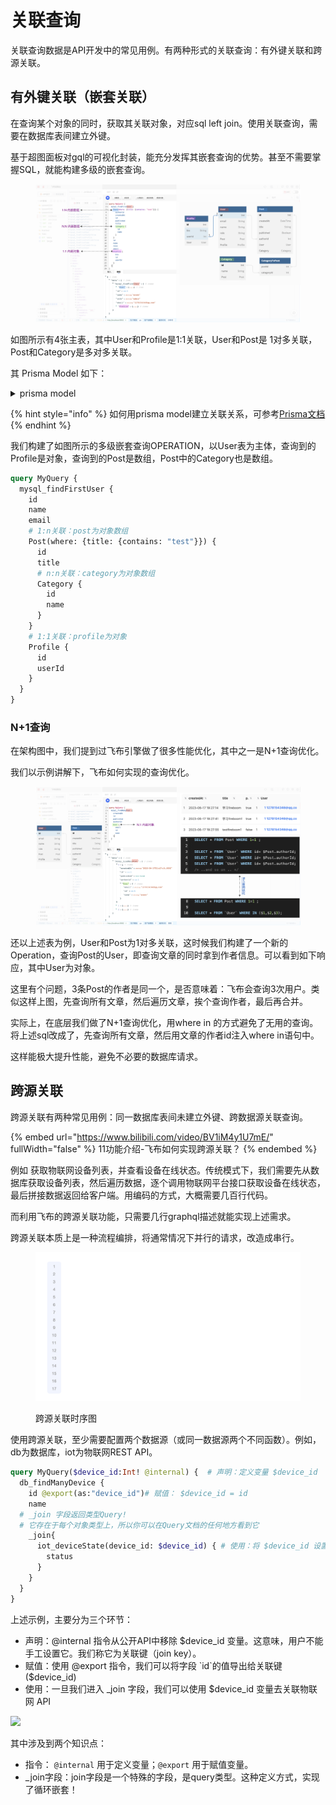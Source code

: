 # 关联查询

关联查询数据是API开发中的常见用例。有两种形式的关联查询：有外键关联和跨源关联。

## 有外键关联（嵌套关联）

在查询某个对象的同时，获取其关联对象，对应sql left join。使用关联查询，需要在数据库表间建立外键。

基于超图面板对gql的可视化封装，能充分发挥其嵌套查询的优势。甚至不需要掌握SQL，就能构建多级的嵌套查询。

<figure><img src="../../.gitbook/assets/image (48).png" alt=""><figcaption></figcaption></figure>

如图所示有4张主表，其中User和Profile是1:1关联，User和Post是 1对多关联，Post和Category是多对多关联。

其 Prisma Model 如下：

<details>

<summary>prisma model</summary>

```prisma
model Category {
  id   Int    @id @default(autoincrement())
  name String
  Post Post[]
}

model Post {
  id        Int        @id @default(autoincrement())
  createdAt DateTime   @default(now())
  title     String
  published Boolean    @default(false)
  authorId  Int
  User      User       @relation(fields: [authorId], references: [id])
  Category  Category[]

  @@index([authorId], map: "Post_authorId_fkey")
}

model Profile {
  id     Int    @id @default(autoincrement())
  bio    String
  userId Int    @unique
  User   User   @relation(fields: [userId], references: [id])
}
model User {
  id      Int      @id @default(autoincrement())
  email   String   @unique
  name    String?
  role    String   @default("admin")
  Post    Post[]
  Profile Profile?
}
```



</details>

{% hint style="info" %}
如何用prisma model建立关联关系，可参考[Prisma文档](https://www.prisma.io/docs/concepts/components/prisma-schema/relations/one-to-one-relations)
{% endhint %}

我们构建了如图所示的多级嵌套查询OPERATION，以User表为主体，查询到的Profile是对象，查询到的Post是数组，Post中的Category也是数组。

```graphql
query MyQuery {
  mysql_findFirstUser {
    id
    name
    email
    # 1:n关联：post为对象数组
    Post(where: {title: {contains: "test"}}) {
      id
      title
      # n:n关联：category为对象数组
      Category {
        id
        name
      }
    }
    # 1:1关联：profile为对象
    Profile {
      id
      userId
    }
  }
} 
```

### N+1查询

在架构图中，我们提到过飞布引擎做了很多性能优化，其中之一是N+1查询优化。

我们以示例讲解下，飞布如何实现的查询优化。

<figure><img src="../../.gitbook/assets/image (49).png" alt=""><figcaption></figcaption></figure>

还以上述表为例，User和Post为1对多关联，这时候我们构建了一个新的Operation，查询Post的User，即查询文章的同时拿到作者信息。可以看到如下响应，其中User为对象。

这里有个问题，3条Post的作者是同一个，是否意味着：飞布会查询3次用户。类似这样上图，先查询所有文章，然后遍历文章，挨个查询作者，最后再合并。

实际上，在底层我们做了N+1查询优化，用where in 的方式避免了无用的查询。将上述sql改成了，先查询所有文章，然后用文章的作者id注入where in语句中。

这样能极大提升性能，避免不必要的数据库请求。

## 跨源关联

跨源关联有两种常见用例：同一数据库表间未建立外键、跨数据源关联查询。

{% embed url="https://www.bilibili.com/video/BV1iM4y1U7mE/" fullWidth="false" %}
11功能介绍-飞布如何实现跨源关联？
{% endembed %}

例如 获取物联网设备列表，并查看设备在线状态。传统模式下，我们需要先从数据库获取设备列表，然后遍历数据，逐个调用物联网平台接口获取设备在线状态，最后拼接数据返回给客户端。用编码的方式，大概需要几百行代码。

而利用飞布的跨源关联功能，只需要几行graphql描述就能实现上述需求。

跨源关联本质上是一种流程编排，将通常情况下并行的请求，改造成串行。

<figure><img src="../../.gitbook/assets/operation-export.gif" alt=""><figcaption><p>跨源关联时序图</p></figcaption></figure>

使用跨源关联，至少需要配置两个数据源（或同一数据源两个不同函数）。例如，db为数据库，iot为物联网REST API。

```graphql
query MyQuery($device_id:Int! @internal) {  # 声明：定义变量 $device_id
  db_findManyDevice {
    id @export(as:"device_id")# 赋值： $device_id = id
    name
  # _join 字段返回类型Query!
  # 它存在于每个对象类型上，所以你可以在Query文档的任何地方看到它
    _join{
      iot_deviceState(device_id: $device_id) { # 使用：将 $device_id 设置给 device_id 变量 
        status
      }
    }
  } 
}
```

上述示例，主要分为三个环节：

* 声明：@internal 指令从公开API中移除 $device\_id 变量。这意味，用户不能手工设置它。我们称它为关联键（join key）。
* 赋值：使用 @export 指令，我们可以将字段 \`id\`的值导出给关联键($device\_id)
* 使用：一旦我们进入 \_join 字段，我们可以使用 $device\_id 变量去关联物联网 API

![](https://cdn.nlark.com/yuque/0/2023/png/8370227/1679561691909-4d31fb4a-ba16-480b-aefa-47f62e6648b2.png)

其中涉及到两个知识点：

* 指令： `@internal`  用于定义变量；`@export`  用于赋值变量。
* \_join字段：join字段是一个特殊的字段，是query类型。这种定义方式，实现了循环嵌套！
